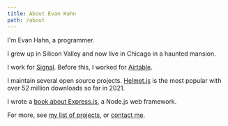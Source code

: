 ```yaml
---
title: About Evan Hahn
path: /about
---
```


I'm Evan Hahn, a programmer.

I grew up in Silicon Valley and now live in Chicago in a haunted mansion.

I work for [Signal](https://signal.org/). Before this, I worked for [Airtable](https://airtable.com).

I maintain several open source projects. [Helmet.js](https://helmetjs.github.io/) is the most popular with over 52 million downloads so far in 2021.

I wrote a [book about Express.js](https://www.manning.com/books/express-in-action?utm_source=express-in-action&utm_medium=affiliate&utm_campaign=book_hahn_express_4_7_16&a_aid=express-in-action&a_bid=fe3fcff7), a Node.js web framework.

For more, see [my list of projects](/projects), or [contact me](/contact).
